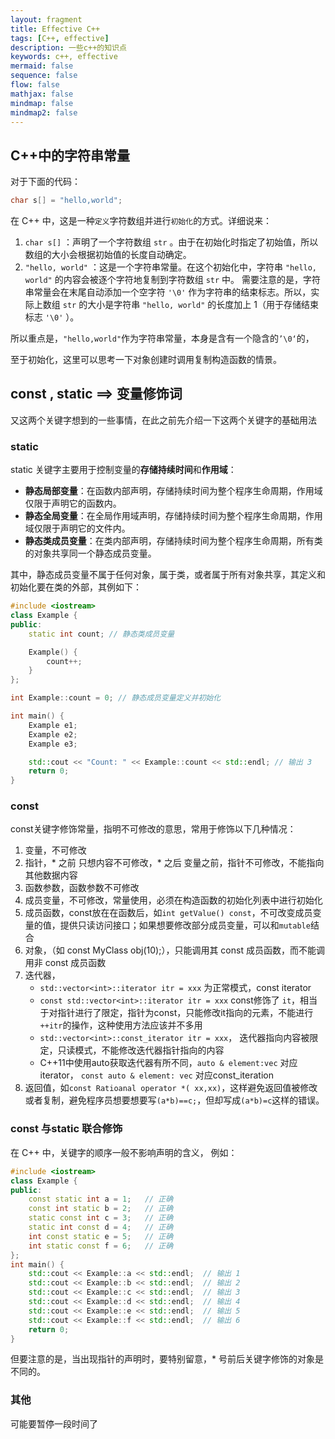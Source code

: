 ```yaml
---
layout: fragment
title: Effective C++
tags: [C++, effective]
description: 一些c++的知识点
keywords: c++, effective
mermaid: false
sequence: false
flow: false
mathjax: false
mindmap: false
mindmap2: false
---
```


## C++中的字符串常量

对于下面的代码：
```cpp
char s[] = "hello,world";
```
在 C++ 中，这是一种`定义`字符数组并进行`初始化`的方式。详细说来：
1. `char s[]` ：声明了一个字符数组 `str` 。由于在初始化时指定了初始值，所以数组的大小会根据初始值的长度自动确定。
2. `"hello, world"` ：这是一个字符串常量。在这个初始化中，字符串 `"hello, world"` 的内容会被逐个字符地复制到字符数组 `str` 中。
需要注意的是，字符串常量会在末尾自动添加一个空字符 `'\0'` 作为字符串的结束标志。所以，实际上数组 `str` 的大小是字符串 `"hello, world"` 的长度加上 1（用于存储结束标志 `'\0'` ）。

所以重点是，`"hello,world"`作为字符串常量，本身是含有一个隐含的`’\0‘`的，

至于初始化，这里可以思考一下对象创建时调用复制构造函数的情景。

## const , static ==> 变量修饰词
又这两个关键字想到的一些事情，在此之前先介绍一下这两个关键字的基础用法

### static

static 关键字主要用于控制变量的**存储持续时间**和**作用域**：

 -  **静态局部变量**：在函数内部声明，存储持续时间为整个程序生命周期，作用域仅限于声明它的函数内。
 -   **静态全局变量**：在全局作用域声明，存储持续时间为整个程序生命周期，作用域仅限于声明它的文件内。
 -   **静态类成员变量**：在类内部声明，存储持续时间为整个程序生命周期，所有类的对象共享同一个静态成员变量。

其中，静态成员变量不属于任何对象，属于类，或者属于所有对象共享，其定义和初始化要在类的外部，其例如下：
```cpp
#include <iostream>
class Example {
public:
    static int count; // 静态类成员变量

    Example() {
        count++;
    }
};

int Example::count = 0; // 静态成员变量定义并初始化

int main() {
    Example e1;
    Example e2;
    Example e3;

    std::cout << "Count: " << Example::count << std::endl; // 输出 3
    return 0;
}
```

### const
const关键字修饰常量，指明不可修改的意思，常用于修饰以下几种情况：
1. 变量，不可修改
2. 指针，* 之前 只想内容不可修改，* 之后 变量之前，指针不可修改，不能指向其他数据内容
3. 函数参数，函数参数不可修改
4. 成员变量，不可修改，常量使用，必须在构造函数的初始化列表中进行初始化
5. 成员函数，const放在在函数后，如`int getValue() const`，不可改变成员变量的值，提供只读访问接口；如果想要修改部分成员变量，可以和`mutable`结合
6. 对象，（如 const MyClass obj(10);），只能调用其 const 成员函数，而不能调用非 const 成员函数
7. 迭代器，
	- `std::vector<int>::iterator itr = xxx` 为正常模式，const iterator 
	- `const std::vector<int>::iterator itr = xxx`  const修饰了 `it`，相当于对指针进行了限定，指针为const，只能修改it指向的元素，不能进行`++itr`的操作，这种使用方法应该并不多用
	- `std::vector<int>::const_iterator itr = xxx`， 迭代器指向内容被限定，只读模式，不能修改迭代器指针指向的内容
	- C++11中使用auto获取迭代器有所不同，`auto & element:vec` 对应iterator， `const auto & element: vec` 对应const_iteration
8. 返回值，如`const Ratioanal operator *( xx,xx)`，这样避免返回值被修改或者复制，避免程序员想要想要写`(a*b)==c;`，但却写成`(a*b)=c`这样的错误。

### const 与static 联合修饰

在 C++ 中，关键字的顺序一般不影响声明的含义， 例如：

```cpp
#include <iostream>
class Example {
public:
    const static int a = 1;   // 正确
    const int static b = 2;   // 正确
    static const int c = 3;   // 正确
    static int const d = 4;   // 正确
    int const static e = 5;   // 正确
    int static const f = 6;   // 正确
};
int main() {
    std::cout << Example::a << std::endl;  // 输出 1
    std::cout << Example::b << std::endl;  // 输出 2
    std::cout << Example::c << std::endl;  // 输出 3
    std::cout << Example::d << std::endl;  // 输出 4
    std::cout << Example::e << std::endl;  // 输出 5
    std::cout << Example::f << std::endl;  // 输出 6
    return 0;
}
```

但要注意的是，当出现指针的声明时，要特别留意，* 号前后关键字修饰的对象是不同的。

### 其他

可能要暂停一段时间了